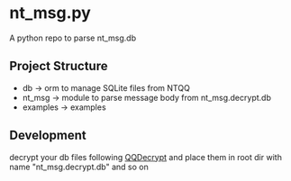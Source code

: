# nt_msg.py

A python repo to parse nt_msg.db

## Project Structure 

- db -> orm to manage SQLite files from NTQQ
- nt_msg -> module to parse message body from nt_msg.decrypt.db
- examples -> examples

## Development

decrypt your db files following [QQDecrypt](https://qq.sbcnm.top/) and place them in root dir with name "nt_msg.decrypt.db" and so on